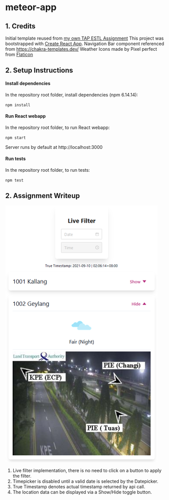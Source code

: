 # meteor-app

## 1. Credits

Initial template reused from [my own TAP ESTL Assignment](https://github.com/Permas-Teo/salary-app)
This project was bootstrapped with [Create React App](https://github.com/facebook/create-react-app).
Navigation Bar component referenced from https://chakra-templates.dev/
Weather Icons made by Pixel perfect from [Flaticon](www.flaticon.com)

## 2. Setup Instructions

#### Install dependencies

In the repository root folder, install dependencies (npm 6.14.14):

`npm install`

#### Run React webapp

In the repository root folder, to run React webapp:

`npm start`

Server runs by default at http://localhost:3000

#### Run tests

In the repository root folder, to run tests:

`npm test`

## 2. Assignment Writeup

![Screenshot](public/pic.png)

1. Live filter implementation, there is no need to click on a button to apply the filter.
1. Timepicker is disabled until a valid date is selected by the Datepicker.
1. True Timestamp denotes actual timestamp returned by api call.
1. The location data can be displayed via a Show/Hide toggle button.
